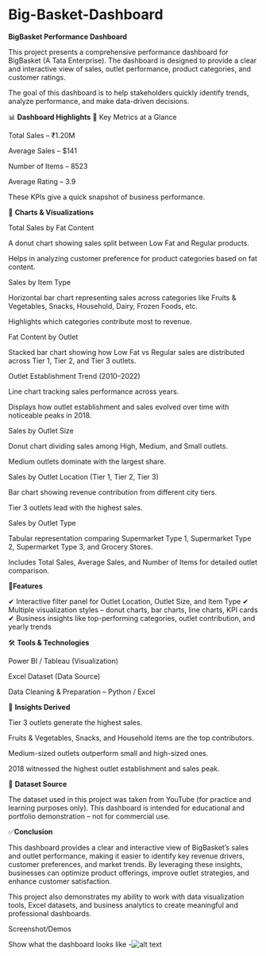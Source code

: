 # Big-Basket-Dashboard
**BigBasket Performance Dashboard**

This project presents a comprehensive performance dashboard for BigBasket (A Tata Enterprise). The dashboard is designed to provide a clear and interactive view of sales, outlet performance, product categories, and customer ratings.

The goal of this dashboard is to help stakeholders quickly identify trends, analyze performance, and make data-driven decisions.

📊 **Dashboard Highlights**
🔹 Key Metrics at a Glance

Total Sales – ₹1.20M

Average Sales – $141

Number of Items – 8523

Average Rating – 3.9

These KPIs give a quick snapshot of business performance.

🔹 **Charts & Visualizations**

Total Sales by Fat Content

A donut chart showing sales split between Low Fat and Regular products.

Helps in analyzing customer preference for product categories based on fat content.

Sales by Item Type

Horizontal bar chart representing sales across categories like Fruits & Vegetables, Snacks, Household, Dairy, Frozen Foods, etc.

Highlights which categories contribute most to revenue.

Fat Content by Outlet

Stacked bar chart showing how Low Fat vs Regular sales are distributed across Tier 1, Tier 2, and Tier 3 outlets.

Outlet Establishment Trend (2010–2022)

Line chart tracking sales performance across years.

Displays how outlet establishment and sales evolved over time with noticeable peaks in 2018.

Sales by Outlet Size

Donut chart dividing sales among High, Medium, and Small outlets.

Medium outlets dominate with the largest share.

Sales by Outlet Location (Tier 1, Tier 2, Tier 3)

Bar chart showing revenue contribution from different city tiers.

Tier 3 outlets lead with the highest sales.

Sales by Outlet Type

Tabular representation comparing Supermarket Type 1, Supermarket Type 2, Supermarket Type 3, and Grocery Stores.

Includes Total Sales, Average Sales, and Number of Items for detailed outlet comparison.

🚀**Features**

✔ Interactive filter panel for Outlet Location, Outlet Size, and Item Type
✔ Multiple visualization styles – donut charts, bar charts, line charts, KPI cards
✔ Business insights like top-performing categories, outlet contribution, and yearly trends

🛠 **Tools & Technologies**

Power BI / Tableau (Visualization)

Excel Dataset (Data Source)

Data Cleaning & Preparation – Python / Excel

📌 **Insights Derived**

Tier 3 outlets generate the highest sales.

Fruits & Vegetables, Snacks, and Household items are the top contributors.

Medium-sized outlets outperform small and high-sized ones.

2018 witnessed the highest outlet establishment and sales peak.

📂 **Dataset Source**

The dataset used in this project was taken from YouTube (for practice and learning purposes only).
This dashboard is intended for educational and portfolio demonstration – not for commercial use.

✅**Conclusion**

This dashboard provides a clear and interactive view of BigBasket’s sales and outlet performance, making it easier to identify key revenue drivers, customer preferences, and market trends. By leveraging these insights, businesses can optimize product offerings, improve outlet strategies, and enhance customer satisfaction.

This project also demonstrates my ability to work with data visualization tools, Excel datasets, and business analytics to create meaningful and professional dashboards.

Screenshot/Demos

Show what the dashboard looks like -![alt text](image.jpg)
